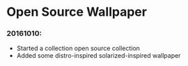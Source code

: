 # Open Source Wallpaper

### 20161010:
* Started a collection open source collection
* Added some distro-inspired solarized-inspired wallpaper

